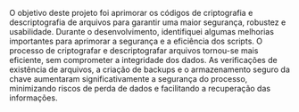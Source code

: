O objetivo deste projeto foi aprimorar os códigos de criptografia e descriptografia de arquivos para garantir uma maior segurança, robustez e usabilidade. Durante o desenvolvimento, identifiquei algumas melhorias importantes para aprimorar a segurança e a eficiência dos scripts. O processo de criptografar e descriptografar arquivos tornou-se mais eficiente, sem comprometer a integridade dos dados. As verificações de existência de arquivos, a criação de backups e o armazenamento seguro da chave aumentaram significativamente a segurança do processo, minimizando riscos de perda de dados e facilitando a recuperação das informações.

